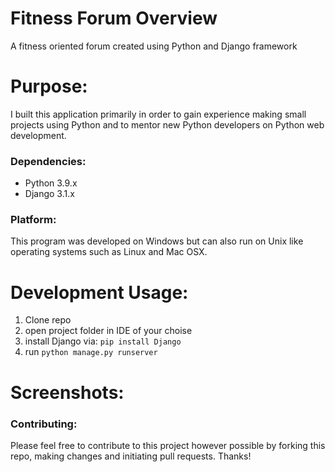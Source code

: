 # Fitness Forum Overview
A fitness oriented forum created using Python and Django framework


# Purpose:
I built this application primarily in order to gain experience making small projects using Python and to mentor new Python developers on Python web development. 

### Dependencies:
* Python 3.9.x
* Django 3.1.x 

### Platform:
This program was developed on Windows but can also run on Unix like operating systems such as Linux and Mac OSX. 

# Development Usage: 
1. Clone repo
2. open project folder in IDE of your choise 
3. install Django via: ```pip install Django```
4. run ```python manage.py runserver```

# Screenshots: 


### Contributing:
Please feel free to contribute to this project however possible by forking this repo, making changes and initiating pull requests. Thanks!
